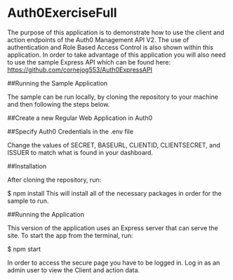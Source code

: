 # Auth0ExerciseFull

The purpose of this application is to demonstrate how to use the client and action endpoints of the Auth0 Management API V2. The use of authentication and Role Based Access Control is also shown within this application. In order to take advantage of this application you will also need to use the sample Express API which can be found here: https://github.com/cornejog553/Auth0ExpressAPI


##Running the Sample Application


The sample can be run locally, by cloning the repository to your machine and then following the steps below.

##Create a new Regular Web Application in Auth0


##Specify Auth0 Credentials in the .env file


Change the values of SECRET, BASEURL, CLIENTID, CLIENTSECRET, and ISSUER to match what is found in your dashboard.

##Installation


After cloning the repository, run:

$ npm install
This will install all of the necessary packages in order for the sample to run.


##Running the Application


This version of the application uses an Express server that can serve the site. To start the app from the terminal, run:

$ npm start

In order to access the secure page you have to be logged in. Log in as an admin user to view the Client and action data.
